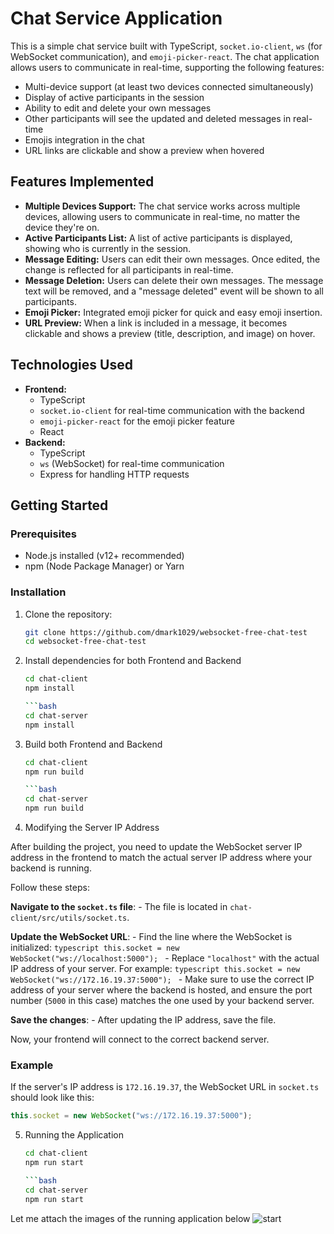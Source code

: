 # Chat Service Application

This is a simple chat service built with TypeScript, `socket.io-client`, `ws` (for WebSocket communication), and `emoji-picker-react`. The chat application allows users to communicate in real-time, supporting the following features:

- Multi-device support (at least two devices connected simultaneously)
- Display of active participants in the session
- Ability to edit and delete your own messages
- Other participants will see the updated and deleted messages in real-time
- Emojis integration in the chat
- URL links are clickable and show a preview when hovered

## Features Implemented
- **Multiple Devices Support:** The chat service works across multiple devices, allowing users to communicate in real-time, no matter the device they're on.
- **Active Participants List:** A list of active participants is displayed, showing who is currently in the session.
- **Message Editing:** Users can edit their own messages. Once edited, the change is reflected for all participants in real-time.
- **Message Deletion:** Users can delete their own messages. The message text will be removed, and a "message deleted" event will be shown to all participants.
- **Emoji Picker:** Integrated emoji picker for quick and easy emoji insertion.
- **URL Preview:** When a link is included in a message, it becomes clickable and shows a preview (title, description, and image) on hover.

## Technologies Used
- **Frontend:**
  - TypeScript
  - `socket.io-client` for real-time communication with the backend
  - `emoji-picker-react` for the emoji picker feature
  - React
- **Backend:**
  - TypeScript
  - `ws` (WebSocket) for real-time communication
  - Express for handling HTTP requests

## Getting Started

### Prerequisites
- Node.js installed (v12+ recommended)
- npm (Node Package Manager) or Yarn

### Installation

1. Clone the repository:
   ```bash
   git clone https://github.com/dmark1029/websocket-free-chat-test
   cd websocket-free-chat-test

2. Install dependencies for both Frontend and Backend
   ```bash
   cd chat-client
   npm install

   ```bash
   cd chat-server
   npm install

3. Build both Frontend and Backend
   ```bash
   cd chat-client
   npm run build

   ```bash
   cd chat-server
   npm run build
4. Modifying the Server IP Address

  After building the project, you need to update the WebSocket server IP address in the frontend to match the actual server IP address where your backend is running.

  Follow these steps:

  **Navigate to the `socket.ts` file**:
    - The file is located in `chat-client/src/utils/socket.ts`.

  **Update the WebSocket URL**:
    - Find the line where the WebSocket is initialized:
      ```typescript
      this.socket = new WebSocket("ws://localhost:5000");
      ```
    - Replace `"localhost"` with the actual IP address of your server. For example:
      ```typescript
      this.socket = new WebSocket("ws://172.16.19.37:5000");
      ```
    - Make sure to use the correct IP address of your server where the backend is hosted, and ensure the port number (`5000` in this case) matches the one used by your backend server.

  **Save the changes**:
    - After updating the IP address, save the file.

  Now, your frontend will connect to the correct backend server.

  ### Example

  If the server's IP address is `172.16.19.37`, the WebSocket URL in `socket.ts` should look like this:

  ```typescript
  this.socket = new WebSocket("ws://172.16.19.37:5000");
  ```
5. Running the Application
   ```bash
   cd chat-client
   npm run start

   ```bash
   cd chat-server
   npm run start

Let me attach the images of the running application below
![start](./chat-client/public/1.png)
